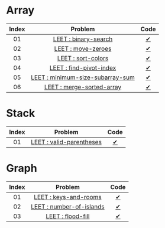 # Array

| Index |                                            Problem                                            |         Code          |
| :---: | :-------------------------------------------------------------------------------------------: | :-------------------: |
|  01   |             [LEET : binary-search ](https://leetcode.com/problems/binary-search/)             | [✔](part2/array/1.js) |
|  02   |               [LEET : move-zeroes ](https://leetcode.com/problems/move-zeroes/)               | [✔](part2/array/2.js) |
|  03   |               [LEET : sort-colors ](https://leetcode.com/problems/sort-colors/)               | [✔](part2/array/3.js) |
|  04   |          [LEET : find-pivot-index ](https://leetcode.com/problems/find-pivot-index/)          | [✔](part2/array/4.js) |
|  05   | [LEET : minimum-size-subarray-sum ](https://leetcode.com/problems/minimum-size-subarray-sum/) | [✔](part2/array/5.js) |
|  06   |        [LEET : merge-sorted-array ](https://leetcode.com/problems/merge-sorted-array/)        | [✔](part2/array/6.js) |

# Stack

| Index |                                   Problem                                    |         Code          |
| :---: | :--------------------------------------------------------------------------: | :-------------------: |
|  01   | [LEET : valid-parentheses ](https://leetcode.com/problems/valid-parentheses) | [✔](part2/stack/1.js) |

# Graph

| Index |                                   Problem                                    |         Code          |
| :---: | :--------------------------------------------------------------------------: | :-------------------: |
|  01   |    [LEET : keys-and-rooms](https://leetcode.com/problems/keys-and-rooms/)    | [✔](part2/graph/1.js) |
|  02   | [LEET : number-of-islands](https://leetcode.com/problems/number-of-islands/) | [✔](part2/graph/2.js) |
|  03   |        [LEET : flood-fill](https://leetcode.com/problems/flood-fill/)        | [✔](part2/graph/3.js) |
